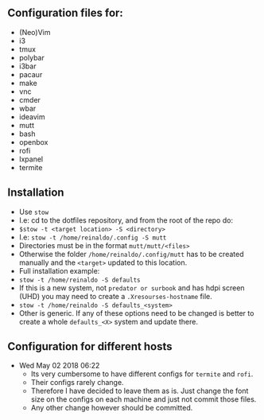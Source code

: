 ## Configuration files for:
- (Neo)Vim
- i3
- tmux
- polybar
- i3bar
- pacaur
- make
- vnc
- cmder
- wbar
- ideavim
- mutt
- bash
- openbox
- rofi
- lxpanel
- termite

## Installation
- Use `stow`
- I.e: cd to the dotfiles repository, and from the root of the repo do:
- `$stow -t <target location> -S <directory>`
- I.e: `stow -t /home/reinaldo/.config -S mutt`
- Directories must be in the format `mutt/mutt/<files>`
- Otherwise the folder `/home/reinaldo/.config/mutt` has to be created manually and the
`<target>` updated to this location.
- Full installation example:
- `stow -t /home/reinaldo -S defaults` 
- If this is a new system, not `predator or surbook` and has hdpi screen (UHD) you may
need to create a `.Xresourses-hostname` file.
- `stow -t /home/reinaldo -S defaults_<system>`
- Other is generic. If any of these options need to be changed is better to create a
whole `defaults_<X>` system and update there.

## Configuration for different hosts
- Wed May 02 2018 06:22 
	- Its very cumbersome to have different configs for `termite` and `rofi`.
	- Their configs rarely change.
	- Therefore I have decided to leave them as is. Just change the font size on the
	configs on each machine and just not commit those files.
	- Any other change however should be committed.
